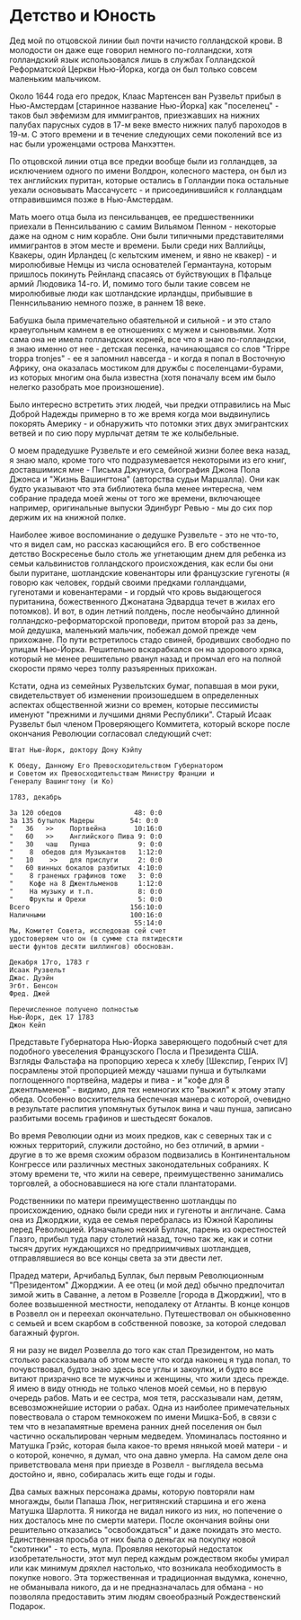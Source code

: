 # Детство и Юность

Дед мой по отцовской линии был почти начисто голландской крови. В молодости
он даже еще говорил немного по-голландски, хотя голландский язык
использовался лишь в службах Голландской Реформатской Церкви Нью-Йорка,
когда он был только совсем маленьким мальчиком.

Около 1644 года его предок, Клаас Мартенсен ван Рузвельт прибыл в Нью-Амстердам
[старинное название Нью-Йорка] как "поселенец" - таков был эвфемизм для иммигрантов,
приезжавших на нижних палубах парусных судов в 17-м веке вместо нижних палуб пароходов в 19-м.
С этого времени и в течение следующих семи поколений все из нас были уроженцами
острова Манхэттен.

По отцовской линии отца все предки вообще были из голландцев, за исключением
одного по имени Волдрон, колесного мастера, он был из тех английских пуритан, которые остались
в Голландии пока остальные уехали основывать Массачусетс - и присоединившийся к голландцам
отправившимся позже в Нью-Амстердам.

Мать моего отца была из пенсильванцев, ее предшественники приехали в Пеннсильванию с
самим Вильямом Пенном - некоторые даже на одном с ним корабле. Они были типичными
представителями иммигрантов в этом месте и времени. Были среди них Валлийцы, Квакеры, один
Ирландец (с кельтским именем, и явно не квакер) - и миролюбивые Немцы из числа основателей
Германтауна, которым пришлось покинуть Рейнланд спасаясь от буйствующих в Пфальце армий Людовика 14-го.
И, помимо того были такие совсем не миролюбивые люди как шотландские ирландцы,
прибывшие в Пеннсильванию немного позже, в раннем 18 веке.

Бабушка была примечательно обаятельной и сильной - и это стало краеугольным камнем в ее
отношениях с мужем и сыновьями. Хотя сама она не имела голландских корней, все что я знаю по-голландски,
я знаю именно от нее - детская песенка, начинающаяся со слов "Trippe troppa tronjes" -
ее я запомнил навсегда - и когда я попал в Восточную Африку, она оказалась мостиком
для дружбы с поселенцами-бурами, из которых многим она была известна (хотя поначалу
всем им было нелегко разобрать мое произношение).

Было интересно встретить этих людей, чьи предки отправились на Мыс Доброй Надежды примерно
в то же время когда мои выдвинулись покорять Америку - и обнаружить что потомки этих двух
эмигрантских ветвей и по сию пору мурлычат детям те же колыбельные.

О моем прадедушке Рузвельте и его семейной жизни более века назад, я знаю мало, кроме
того что подразумевается некоторыми из его книг, доставшимися мне - Письма Джуниуса,
биография Джона Пола Джонса и "Жизнь Вашингтона" (авторства судьи Маршалла). Они
как будто указывают что эта библиотека была менее интересна, чем собрание
прадеда моей жены от того же времени, включающее например, оригинальные выпуски
Эдинбург Ревью - мы до сих пор держим их на книжной полке.

Наиболее живое воспоминание о дедушке Рузвельте - это не что-то, что я видел сам,
но рассказ касающийся его. В его собственное детство Воскресенье было столь же
угнетающим днем для ребенка из семьи кальвинистов голландского происхождения, как если
бы они были пуритане, шотландские ковенанторы или французские гугеноты (я говорю как
человек, гордый своими предками голландцами, гугенотами и ковенантерами - и гордый
что кровь выдающегося пуританина, божественного Джонатана Эдвардца течет в жилах его потомков).
И вот, в один летний полдень, после необычайно длинной голландско-реформаторской проповеди,
притом второй раз за день, мой дедушка, маленький мальчик, побежал домой прежде
чем прихожане. По пути встретилось стадо свиней, бродивших свободно по улицам
Нью-Йорка. Решительно вскарабкался он на здорового хряка, который не менее решительно
рванул назад и промчал его на полной скорости прямо через толпу разъяренных прихожан.

Кстати, одна из семейных Рузвельтских бумаг, попавшая в мои руки, свидетельствует
об изменении произошедшем в определенных аспектах общественной жизни со времен,
которые пессимисты именуют "прежними и лучшими днями Республики". Старый Исаак Рузвельт
был членом Проверяющего Коммитета, который вскоре после окончания Революции
согласовал следующий счет:

    Штат Нью-Йорк, доктору Дону Кэйпу
    
    К Обеду, Данному Его Превосходительством Губернатором
    и Советом их Превосходительствам Министру Франции и
    Генералу Вашингтону (и Ко)
    
    1783, декабрь
    
    За 120 обедов                  48: 0:0
    За 135 бутылок Мадеры         54: 0:0
    "   36   >>    Портвейна       10:16:0
    "   60   >>    Английского Пива 9: 0:0
    "   30   чаш   Пунша            9: 0:0
    "    8  обедов для Музыкантов   1:12:0
    "   10    >>   для прислуги     2: 0:0
    "   60 винных бокалов разбитых  4:10:0
    "    8 граненых графинов тоже   3: 0:0
    "    Кофе на 8 Джентльменов     1:12:0
    "    На музыку и т.п.           8: 0:0
    "    Фрукты и Орехи             5: 0:0
    Всего                         156:10:0
    Наличными                     100:16:0
                                   55:14:0
    Мы, Комитет Совета, исследовав сей счет
    удостоверяем что он (в сумме ста пятидесяти
    шести фунтов десяти шиллингов) обоснован.
    
    Декабря 17го, 1783 г
    Исаак Рузвельт
    Джас. Дуэйн
    Эгбт. Бенсон
    Фред. Джей
    
    Перечисленное получено полностью
    Нью-Йорк, дек 17 1783
    Джон Кейп

Представьте Губернатора Нью-Йорка заверяющего подобный счет для подобного
увеселения Французского Посла и Президента США. Взгляды Фальстафа
на пропорцию хереса к хлебу [Шекспир, Генрих IV] посрамлены этой
пропорцией между чашами пунша и бутылками поглощенного портвейна, мадеры и пива -
и "кофе для 8 джентльменов" - видимо, для тех немногих кто "выжил" к этому этапу обеда.
Особенно восхитительна беспечная манера с которой, очевидно в результате
распития упомянутых бутылок вина и чаш пунша, записано разбитыми восемь графинов и
шестьдесят бокалов.

Во время Революции одни из моих предков, как с северных так и с южных территорий, служили
достойно, но без отличий, в армии - другие в то же время схожим образом подвизались
в Континентальном Конгрессе или различных местных законодательных собраниях.
К этому времени те, что жили на севере, преимущественно занимались торговлей,
а обосновавшиеся на юге стали плантаторами.

Родственники по матери преимущественно шотландцы по происхождению, однако
были среди них и гугеноты и англичане. Сама она из Джорджии, куда ее семья
перебралась из Южной Каролины перед Революцией. Изначально некий Буллак,
парень из окрестностей Глазго, прибыл туда пару столетий назад, точно так же,
как и сотни тысяч других нуждающихся но предприимчивых шотландцев, отправлявшиеся
во все концы света за эти двести лет.

Прадед матери, Арчибальд Буллак, был первым Революционным "Президентом" Джорджии.
А ее отец (и мой дед) обычно предпочитал зимой жить в Саванне, а летом
в Розвелле [города в Джорджии], что в более возвышенной местности, неподалеку от Атланты.
В конце концов в Розвелл он и переехал окончательно. Путешествовал он обыкновенно
с семьей и всем скарбом в собственной повозке, за которой следовал багажный фургон.

Я ни разу не видел Розвелла до того как стал Президентом, но мать столько рассказывала
об этом месте что когда наконец я туда попал, то почувствовал, будто знаю здесь
все углы и закоулки, и будто все витают призрачно все те мужчины
и женщины, что жили здесь прежде. Я имею в виду отнюдь не только членов
моей семьи, но в первую очередь рабов. Мать и ее сестра, моя тетя, рассказывали
нам, детям, всевозможнейшие истории о рабах. Одна из наиболее примечательных
повествовала о старом темнокожем по имени Мишка-Боб, в связи с тем что
в незапамятные времена ранних дней поселения он был частично оскальпирован
черным медведем. Упоминалась постоянно и Матушка Грэйс, которая была
какое-то время нянькой моей матери - и о которой, конечно, я думал,
что она давно умерла. На самом деле она приветствовала меня при приезде в Розвелл -
выглядела весьма достойно и, явно, собиралась жить еще годы и годы.

Два самых важных персонажа драмы, которую повторяли нам многажды, были Папаша Люк,
негритянский старшина и его жена Матушка Шарлотта. Я никогда не видал
никого из них, но попечение о них досталось мне по смерти матери. После
окончания войны они решительно отказались "освобождаться" и даже покидать
это место. Единственная просьба от них была о деньгах на покупку новой
"скотинки" - то есть, мула. Проявляя некоторый недостаток изобретательности,
этот мул перед каждым рождеством якобы умирал или как минимум дряхлел настолько,
что возникала необходимость в покупке нового. Эта торжественная и традиционная
выдумка, конечно, не обманывала никого, да и не предназначалась для обмана - но
позволяла предоставить этим людям своеобразный Рождественский Подарок.
